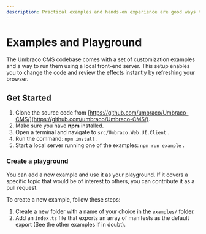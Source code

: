 ```yaml
---
description: Practical examples and hands-on experience are good ways to learn.
---
```


# Examples and Playground

The Umbraco CMS codebase comes with a set of customization examples and a way to run them using a local front-end server. This setup enables you to change the code and review the effects instantly by refreshing your browser.

## Get Started

1. Clone the source code from [https://github.com/umbraco/Umbraco-CMS/](https://github.com/umbraco/Umbraco-CMS/).
2. Make sure you have **npm** installed.
3. Open a terminal and navigate to `src/Umbraco.Web.UI.Client` .
4. Run the command: `npm install` .
5. Start a local server running one of the examples: `npm run example` .

### Create a playground

You can add a new example and use it as your playground. If it covers a specific topic that would be of interest to others, you can contribute it as a pull request.

To create a new example, follow these steps:

1. Create a new folder with a name of your choice in the `examples/` folder.
2. Add an `index.ts` file that exports an array of manifests as the default export (See the other examples if in doubt).

